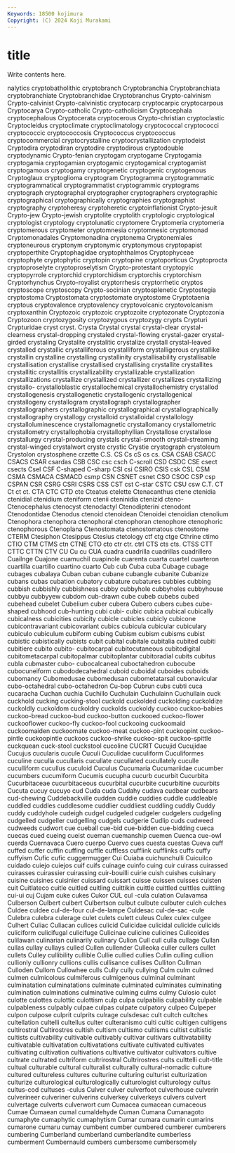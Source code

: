 ```yaml
---
Keywords: 18500 kojimura
Copyright: (C) 2024 Koji Murakami
---
```


# title

Write contents here.



nalytics cryptobatholithic
cryptobranch Cryptobranchia Cryptobranchiata cryptobranchiate Cryptobranchidae Cryptobranchus Crypto-calvinism Crypto-calvinist Crypto-calvinistic cryptocarp
cryptocarpic cryptocarpous Cryptocarya Crypto-catholic Crypto-catholicism Cryptocephala cryptocephalous Cryptocerata cryptocerous Crypto-christian
cryptoclastic Cryptocleidus cryptoclimate cryptoclimatology cryptococcal cryptococci cryptococcic cryptococcosis Cryptococcus cryptococcus
cryptocommercial cryptocrystalline cryptocrystallization cryptodeist Cryptodira cryptodiran cryptodire cryptodirous cryptodouble cryptodynamic
Crypto-fenian cryptogam cryptogame Cryptogamia cryptogamia cryptogamian cryptogamic cryptogamical cryptogamist cryptogamous
cryptogamy cryptogenetic cryptogenic cryptogenous Cryptoglaux cryptoglioma cryptogram Cryptogramma cryptogrammatic cryptogrammatical
cryptogrammatist cryptogrammic cryptograms cryptograph cryptographal cryptographer cryptographers cryptographic cryptographical cryptographically
cryptographies cryptographist cryptography cryptoheresy cryptoheretic cryptoinflationist Crypto-jesuit Crypto-jew Crypto-jewish cryptolite
cryptolith cryptologic cryptological cryptologist cryptology cryptolunatic cryptomere Cryptomeria cryptomeria cryptomerous
cryptometer cryptomnesia cryptomnesic cryptomonad Cryptomonadales Cryptomonadina cryptonema Cryptonemiales cryptoneurous cryptonym
cryptonymic cryptonymous cryptopapist cryptoperthite Cryptophagidae cryptophthalmos Cryptophyceae cryptophyte cryptophytic cryptopin
cryptopine cryptoporticus Cryptoprocta cryptoproselyte cryptoproselytism Crypto-protestant cryptopyic cryptopyrrole cryptorchid cryptorchidism
cryptorchis cryptorchism Cryptorhynchus Crypto-royalist cryptorrhesis cryptorrhetic cryptos cryptoscope cryptoscopy Crypto-socinian
cryptosplenetic Cryptostegia cryptostoma Cryptostomata cryptostomate cryptostome Cryptotaenia cryptous cryptovalence cryptovalency
cryptovolcanic cryptovolcanism cryptoxanthin Cryptozoic cryptozoic cryptozoite cryptozonate Cryptozonia Cryptozoon cryptozygosity
cryptozygous cryptozygy crypts Crypturi Crypturidae cryst cryst. Crysta Crystal crystal
crystal-clear crystal-clearness crystal-dropping crystaled crystal-flowing crystal-gazer crystal-girded crystaling Crystalite crystalitic
crystalize crystall crystal-leaved crystalled crystallic crystalliferous crystalliform crystalligerous crystallike crystallin
crystalline crystalling crystallinity crystallisability crystallisable crystallisation crystallise crystallised crystallising crystallite
crystallites crystallitic crystallitis crystallizability crystallizable crystallization crystallizations crystallize crystallized crystallizer
crystallizes crystallizing crystallo- crystalloblastic crystallochemical crystallochemistry crystallod crystallogenesis crystallogenetic crystallogenic
crystallogenical crystallogeny crystallogram crystallograph crystallographer crystallographers crystallographic crystallographical crystallographically crystallography
crystallogy crystalloid crystalloidal crystallology crystalloluminescence crystallomagnetic crystallomancy crystallometric crystallometry crystallophobia
crystallophyllian Crystallose crystallose crystallurgy crystal-producing crystals crystal-smooth crystal-streaming crystal-winged crystalwort
cryste crystic Crystie crystograph crystoleum Crystolon crystosphene crzette C.S. CS
Cs cS cs cs. CSA CSAB CSACC CSACS CSAR csardas
CSB CSC csc csch C-scroll CSD CSDC CSE csect csects
Csel CSF C-shaped C-sharp CSI csi CSIRO CSIS csk CSL
CSM CSMA CSMACA CSMACD csmp CSN CSNET csnet CSO CSOC
CSP csp CSPAN CSR CSRG CSRI CSRS CSS CST cst
C-star CSTC CSU csw C.T. CT Ct ct ct. CTA
CTC CTD cte Cteatus ctelette Ctenacanthus ctene ctenidia ctenidial ctenidium
cteniform ctenii cteninidia ctenizid cteno- Ctenocephalus ctenocyst ctenodactyl Ctenodipterini ctenodont
Ctenodontidae Ctenodus ctenoid ctenoidean Ctenoidei ctenoidian ctenolium Ctenophora ctenophora ctenophoral
ctenophoran ctenophore ctenophoric ctenophorous Ctenoplana Ctenostomata ctenostomatous ctenostome CTERM Ctesiphon
Ctesippus Ctesius ctetology ctf ctg ctge Cthrine ctimo CTIO CTM
CTMS ctn CTNE CTO cto ctr ctr. ctrl CTS cts
cts. CTSS CTT CTTC CTTN CTV CU Cu cu CUA
cuadra cuadrilla cuadrillas cuadrillero Cuailnge Cuajone cuamuchil cuapinole cuarenta cuarta
cuartel cuarteron cuartilla cuartillo cuartino cuarto Cub cub Cuba cuba
Cubage cubage cubages cubalaya Cuban cuban cubane cubangle cubanite Cubanize
cubans cubas cubation cubatory cubature cubatures cubbies cubbing cubbish cubbishly
cubbishness cubby cubbyhole cubbyholes cubbyhouse cubbyu cubbyyew cubdom cub-drawn cube
cubeb cubebs cubed cubehead cubelet Cubelium cuber cubera Cubero cubers
cubes cube-shaped cubhood cub-hunting cubi cubi- cubic cubica cubical cubically
cubicalness cubicities cubicity cubicle cubicles cubicly cubicone cubicontravariant cubicovariant cubics
cubicula cubicular cubiculary cubiculo cubiculum cubiform cubing Cubism cubism cubisms
cubist cubistic cubistically cubists cubit cubital cubitale cubitalia cubited cubiti
cubitiere cubito cubito- cubitocarpal cubitocutaneous cubitodigital cubitometacarpal cubitopalmar cubitoplantar cubitoradial
cubits cubitus cubla cubmaster cubo- cubocalcaneal cuboctahedron cubocube cubocuneiform cubododecahedral
cuboid cuboidal cuboides cuboids cubomancy Cubomedusae cubomedusan cubometatarsal cubonavicular cubo-octahedral
cubo-octahedron Cu-bop Cubrun cubs cubti cuca cucaracha Cuchan cuchia Cuchillo
Cuchulain Cuchulainn Cuchullain cuck cuckhold cucking cucking-stool cuckold cuckolded cuckolding
cuckoldize cuckoldly cuckoldom cuckoldry cuckolds cuckoldy cuckoo cuckoo-babies cuckoo-bread cuckoo-bud
cuckoo-button cuckooed cuckoo-flower cuckooflower cuckoo-fly cuckoo-fool cuckooing cuckoomaid cuckoomaiden cuckoomate
cuckoo-meat cuckoo-pint cuckoopint cuckoo-pintle cuckoopintle cuckoos cuckoo-shrike cuckoo-spit cuckoo-spittle cuckquean
cuck-stool cuckstool cucoline CUCRIT Cucujid Cucujidae Cucujus cucularis cucule Cuculi
Cuculidae cuculiform Cuculiformes cuculine cuculla cucullaris cucullate cucullated cucullately cuculle
cuculliform cucullus cuculoid Cuculus Cucumaria Cucumariidae cucumber cucumbers cucumiform Cucumis
cucupha cucurb cucurbit Cucurbita Cucurbitaceae cucurbitaceous cucurbital cucurbite cucurbitine cucurbits
Cucuta cucuy cucuyo cud Cuda cuda Cudahy cudava cudbear cudbears
cud-chewing Cuddebackville cudden cuddie cuddies cuddle cuddleable cuddled cuddles cuddlesome
cuddlier cuddliest cuddling cuddly Cuddy cuddy cuddyhole cudeigh cudgel cudgeled
cudgeler cudgelers cudgeling cudgelled cudgeller cudgelling cudgels cudgerie Cudlip cuds
cudweed cudweeds cudwort cue cueball cue-bid cue-bidden cue-bidding cueca cuecas
cued cueing cueist cueman cuemanship cuemen Cuenca cue-owl cuerda Cuernavaca
Cuero cuerpo Cuervo cues cuesta cuestas Cueva cuff cuffed cuffer
cuffin cuffing cuffle cuffless cufflink cufflinks cuffs cuffy cuffyism Cufic
cufic cuggermugger Cui Cuiaba cuichunchulli Cuicuilco cuidado cuiejo cuiejos cuif
cuifs cuinage cuinfo cuing cuir cuirass cuirassed cuirasses cuirassier cuirassing
cuir-bouilli cuirie cuish cuishes cuisinary cuisine cuisines cuisinier cuissard cuissart
cuisse cuissen cuisses cuisten cuit Cuitlateco cuitle cuitled cuitling cuittikin
cuittle cuittled cuittles cuittling cui-ui cuj Cujam cuke cukes Cukor
CUL cul -cula culation Culavamsa Culberson Culbert culbert Culbertson culbut
culbute culbuter culch culches Culdee culdee cul-de-four cul-de-lampe Culdesac cul-de-sac
-cule Culebra culebra culerage culet culets culett culeus Culex culex
culgee Culhert Culiac Culiacan culices culicid Culicidae culicidal culicide culicids
culiciform culicifugal culicifuge Culicinae culicine culicines Culicoides culilawan culinarian culinarily
culinary Culion Cull cull culla cullage Cullan cullas cullay cullays
culled Cullen cullender Culleoka culler cullers cullet cullets Culley cullibility
cullible Cullie cullied cullies Cullin culling cullion cullionly cullionry cullions
cullis cullisance cullises Culliton Cullman Culloden Cullom Cullowhee culls Cully
cully cullying Culm culm culmed culmen culmicolous culmiferous culmigenous culminal
culminant culminatation culminatations culminate culminated culminates culminating culmination culminations culminative
culming culms culmy Culosio culot culotte culottes culottic culottism culp
culpa culpabilis culpability culpable culpableness culpably culpae culpas culpate culpatory
culpeo Culpeper culpon culpose culprit culprits culrage culsdesac cult cultch
cultches cultellation cultelli cultellus culter culteranismo culti cultic cultigen cultigens
cultirostral Cultirostres cultish cultism cultismo cultisms cultist cultistic cultists cultivability
cultivable cultivably cultivar cultivars cultivatability cultivatable cultivatation cultivatations cultivate cultivated
cultivates cultivating cultivation cultivations cultivative cultivator cultivators cultive cultrate cultrated
cultriform cultrirostral Cultrirostres cults culttelli cult-title cultual culturable cultural culturalist
culturally cultural-nomadic culture cultured cultureless cultures culturine culturing culturist culturization
culturize culturological culturologically culturologist culturology cultus cultus-cod cultuses -culus Culver
culver culverfoot culverhouse culverin culverineer culveriner culverins culverkey culverkeys culvers
culvert culvertage culverts culverwort cum Cumacea cumacean cumaceous Cumae Cumaean
cumal cumaldehyde Cuman Cumana Cumanagoto cumaphyte cumaphytic cumaphytism Cumar cumara
cumarin cumarins cumarone cumaru cumay cumbent cumber cumbered cumberer cumberers
cumbering Cumberland cumberland cumberlandite cumberless cumberment Cumbernauld cumbers cumbersome cumbersomely
